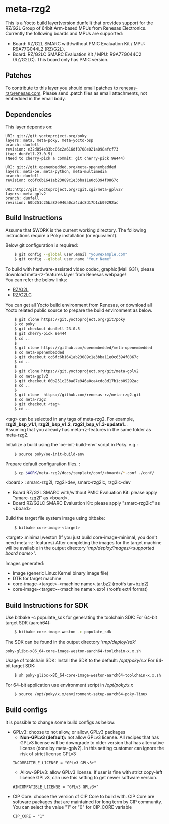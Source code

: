 # meta-rzg2

This is a Yocto build layer(version:dunfell) that provides support for the RZ/G2L Group of 64bit Arm-based MPUs from Renesas Electronics.
Currently the following boards and MPUs are supported:

- Board: RZ/G2L SMARC with/without PMIC Evaluation Kit / MPU: R9A77G044L2 (RZ/G2L).
- Board: RZ/G2LC SMARC Evaluation Kit / MPU: R9A77G044C2 (RZ/G2LC). This board only has PMIC version. 

## Patches

To contribute to this layer you should email patches to renesas-rz@renesas.com. Please send .patch files as email attachments, not embedded in the email body.

## Dependencies

This layer depends on:

    URI: git://git.yoctoproject.org/poky
    layers: meta, meta-poky, meta-yocto-bsp
    branch: dunfell
    revision: e32d854e33bc86c2a616df8708e021a098afcf73
    (tag: dunfell-23.0.5)
    (Need to cherry-pick a commit: git cherry-pick 9e444)

    URI: git://git.openembedded.org/meta-openembedded
    layers: meta-oe, meta-python, meta-multimedia
    branch: dunfell
    revision: cc6fc6b1641ab23089c1e3bba11e0c6394f0867c
    
    URI:http://git.yoctoproject.org/cgit.cgi/meta-gplv2/
    layers: meta-gplv2
    branch: dunfell
    revision: 60b251c25ba87e946a0ca4cdc8d17b1cb09292ac

## Build Instructions

Assume that $WORK is the current working directory.
The following instructions require a Poky installation (or equivalent).

Below git configuration is required:
```bash
    $ git config --global user.email "you@example.com"
    $ git config --global user.name "Your Name"
```

To build with hardware-assisted video codec, graphic(Mali G31), please download meta-rz-features layer from Renesas webpage!  
You can refer the below links:
- [RZ/G2L](https://www.renesas.com/us/en/products/microcontrollers-microprocessors/rz-arm-based-high-end-32-64-bit-mpus/rzg2l-general-purpose-microprocessors-dual-core-arm-cortex-a55-12-ghz-cpus-3d-graphics-and-video-codec)
- [RZ/G2LC](https://www.renesas.com/us/en/products/microcontrollers-microprocessors/rz-arm-based-high-end-32-64-bit-mpus/rzg2lc-general-purpose-microprocessors-dual-core-arm-cortex-a55-12-ghz-cpus-3d-graphics)

You can get all Yocto build environment from Renesas, or download all Yocto related public source to prepare the build environment as below.
```bash
    $ git clone https://git.yoctoproject.org/git/poky
    $ cd poky
    $ git checkout dunfell-23.0.5
    $ git cherry-pick 9e444
    $ cd ..
    $     
    $ git clone https://github.com/openembedded/meta-openembedded
    $ cd meta-openembedded
    $ git checkout cc6fc6b1641ab23089c1e3bba11e0c6394f0867c
    $ cd ..
    $    
    $ git clone https://git.yoctoproject.org/git/meta-gplv2
    $ cd meta-gplv2 
    $ git checkout 60b251c25ba87e946a0ca4cdc8d17b1cb09292ac
    $ cd ..
    $
    $ git clone  https://github.com/renesas-rz/meta-rzg2.git
    $ cd meta-rzg2
    $ git checkout <tag>
    $ cd ..
```

\<tag\> can be selected in any tags of meta-rzg2. For example, **rzg2l_bsp_v1.1**, **rzg2l_bsp_v1.2**, **rzg2l_bsp_v1.3-update1**...   
Assuming that you already has meta-rz-features in the same folder as meta-rzg2.

Initialize a build using the 'oe-init-build-env' script in Poky. e.g.:
```bash
    $ source poky/oe-init-build-env
```

Prepare default configuration files. :
```bash
    $ cp $WORK/meta-rzg2/docs/template/conf/<board>/*.conf ./conf/
```
\<board\> : smarc-rzg2l, rzg2l-dev, smarc-rzg2lc, rzg2lc-dev
- Board RZ/G2L SMARC with/without PMIC Evaluation Kit: please apply "smarc-rzg2l" as \<board\>.
- Board RZ/G2LC SMARC Evaluation Kit: please apply "smarc-rzg2lc" as \<board\>

Build the target file system image using bitbake:
```bash
    $ bitbake core-image-<target>
```
\<target\>:minimal,weston
(If you just build core-image-minimal, you don't need meta-rz-features)
After completing the images for the target machine will be available in the output
directory _'tmp/deploy/images/\<supported board name\>'_.

Images generated:
* Image (generic Linux Kernel binary image file)
* DTB for target machine
* core-image-\<target\>-\<machine name\>.tar.bz2 (rootfs tar+bzip2)
* core-image-\<target\>-\<machine name\>.ext4  (rootfs ext4 format)

## Build Instructions for SDK

Use bitbake -c populate_sdk for generating the toolchain SDK:
For 64-bit target SDK (aarch64):
```bash
    $ bitbake core-image-weston -c populate_sdk
```
The SDK can be found in the output directory _'tmp/deploy/sdk'_

    poky-glibc-x86_64-core-image-weston-aarch64-toolchain-x.x.sh

Usage of toolchain SDK: Install the SDK to the default: _/opt/poky/x.x_
For 64-bit target SDK:
```bash
    $ sh poky-glibc-x86_64-core-image-weston-aarch64-toolchain-x.x.sh
```
For 64-bit application use environment script in _/opt/poky/x.x_
```bash
    $ source /opt/poky/x.x/environment-setup-aarch64-poky-linux
```

## Build configs

It is possible to change some build configs as below:
* GPLv3: choose to not allow, or allow, GPLv3 packages
  * **Non-GPLv3 (default):** not allow GPLv3 license. All recipes that has GPLv3 license will be downgrade to older version that has alternative license (done by meta-gplv2). In this setting customer can ignore the risk of strict license GPLv3
  ```
  INCOMPATIBLE_LICENSE = "GPLv3 GPLv3+"
  ```
  * Allow-GPLv3: allow GPLv3 license. If user is fine with strict copy-left license GPLv3, can use this setting to get newer software version.
  ```
  #INCOMPATIBLE_LICENSE = "GPLv3 GPLv3+"
  ```
* CIP Core: choose the version of CIP Core to build with. CIP Core are software packages that are maintained for long term by CIP community. You can select the value "1" or "0" for CIP_CORE variable
  ```
  CIP_CORE = "1"
  ```
